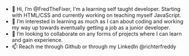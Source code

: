 - 👋 Hi, I’m @FredTheFixer, I'm a learning self taught developer. Starting with HTML/CSS and currently working on teaching myself JavaScript.
- 👀 I’m interested in learning as much as I can about coding and working my way up towards eventually getting a job as a junior developer. 
- 💞️ I’m looking to collaborate on any forms of projects where I can learn and gain experience. 
- 📫 Reach me through Github or through my Linkedln @richterfreddy

<!---
FredTheFixer/FredTheFixer is a ✨ special ✨ repository because its `README.md` (this file) appears on your GitHub profile.
You can click the Preview link to take a look at your changes.
--->
